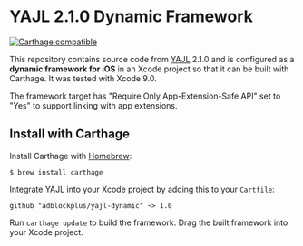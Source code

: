 # YAJL 2.1.0 Dynamic Framework

[![Carthage compatible](https://img.shields.io/badge/Carthage-compatible-4BC51D.svg?style=flat)](https://github.com/Carthage/Carthage)

This repository contains source code from [YAJL](https://github.com/lloyd/yajl) 2.1.0 and is configured as a **dynamic framework for iOS** in an Xcode project so that it can be built with Carthage. It was tested with Xcode 9.0.

The framework target has "Require Only App-Extension-Safe API" set to "Yes" to support linking with app extensions.

## Install with Carthage

Install Carthage with [Homebrew](https://brew.sh):

    $ brew install carthage

Integrate YAJL into your Xcode project by adding this to your `Cartfile`:

    github "adblockplus/yajl-dynamic" ~> 1.0

Run `carthage update` to build the framework. Drag the built framework into
your Xcode project.
